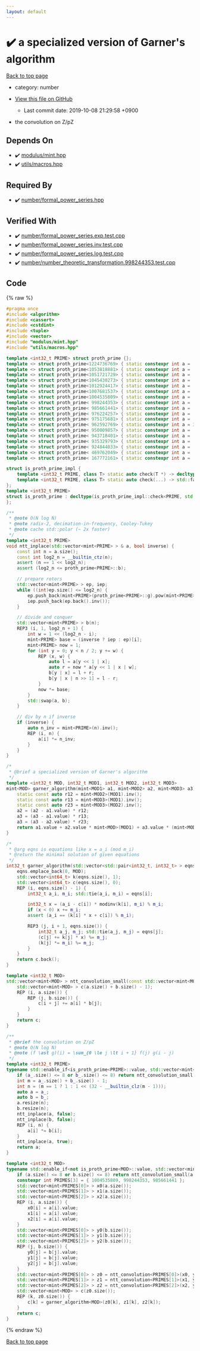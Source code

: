 ```yaml
---
layout: default
---
```


<!-- mathjax config similar to math.stackexchange -->
<script type="text/javascript" async
  src="https://cdnjs.cloudflare.com/ajax/libs/mathjax/2.7.5/MathJax.js?config=TeX-MML-AM_CHTML">
</script>
<script type="text/x-mathjax-config">
  MathJax.Hub.Config({
    TeX: { equationNumbers: { autoNumber: "AMS" }},
    tex2jax: {
      inlineMath: [ ['$','$'] ],
      processEscapes: true
    },
    "HTML-CSS": { matchFontHeight: false },
    displayAlign: "left",
    displayIndent: "2em"
  });
</script>

<script type="text/javascript" src="https://cdnjs.cloudflare.com/ajax/libs/jquery/3.4.1/jquery.min.js"></script>
<script src="https://cdn.jsdelivr.net/npm/jquery-balloon-js@1.1.2/jquery.balloon.min.js" integrity="sha256-ZEYs9VrgAeNuPvs15E39OsyOJaIkXEEt10fzxJ20+2I=" crossorigin="anonymous"></script>
<script type="text/javascript" src="../../assets/js/copy-button.js"></script>
<link rel="stylesheet" href="../../assets/css/copy-button.css" />


# :heavy_check_mark: a specialized version of Garner's algorithm
<a href="../../index.html">Back to top page</a>

* category: number
* <a href="{{ site.github.repository_url }}/blob/master/number/number_theoretic_transformation.hpp">View this file on GitHub</a>
    - Last commit date: 2019-10-08 21:29:58 +0900


* the convolution on Z/pZ


## Depends On
* :heavy_check_mark: <a href="../modulus/mint.hpp.html">modulus/mint.hpp</a>
* :heavy_check_mark: <a href="../utils/macros.hpp.html">utils/macros.hpp</a>


## Required By
* :heavy_check_mark: <a href="formal_power_series.hpp.html">number/formal_power_series.hpp</a>


## Verified With
* :heavy_check_mark: <a href="../../verify/number/formal_power_series.exp.test.cpp.html">number/formal_power_series.exp.test.cpp</a>
* :heavy_check_mark: <a href="../../verify/number/formal_power_series.inv.test.cpp.html">number/formal_power_series.inv.test.cpp</a>
* :heavy_check_mark: <a href="../../verify/number/formal_power_series.log.test.cpp.html">number/formal_power_series.log.test.cpp</a>
* :heavy_check_mark: <a href="../../verify/number/number_theoretic_transformation.998244353.test.cpp.html">number/number_theoretic_transformation.998244353.test.cpp</a>


## Code
{% raw %}
```cpp
#pragma once
#include <algorithm>
#include <cassert>
#include <cstdint>
#include <tuple>
#include <vector>
#include "modulus/mint.hpp"
#include "utils/macros.hpp"

template <int32_t PRIME> struct proth_prime {};
template <> struct proth_prime<1224736769> { static constexpr int a =             73, b = 24, g =  3; };
template <> struct proth_prime<1053818881> { static constexpr int a =     3 * 5 * 67, b = 20, g =  7; };
template <> struct proth_prime<1051721729> { static constexpr int a =        17 * 59, b = 20, g =  6; };
template <> struct proth_prime<1045430273> { static constexpr int a =            997, b = 20, g =  3; };
template <> struct proth_prime<1012924417> { static constexpr int a =     3 * 7 * 23, b = 21, g =  5; };
template <> struct proth_prime<1007681537> { static constexpr int a =        31 * 31, b = 20, g =  3; };
template <> struct proth_prime<1004535809> { static constexpr int a =            479, b = 21, g =  3; };
template <> struct proth_prime< 998244353> { static constexpr int a =         7 * 17, b = 23, g =  3; };
template <> struct proth_prime< 985661441> { static constexpr int a =         5 * 47, b = 22, g =  3; };
template <> struct proth_prime< 976224257> { static constexpr int a =     7 * 7 * 19, b = 20, g =  3; };
template <> struct proth_prime< 975175681> { static constexpr int a =     3 * 5 * 31, b = 21, g = 17; };
template <> struct proth_prime< 962592769> { static constexpr int a = 3 * 3 * 3 * 17, b = 21, g =  7; };
template <> struct proth_prime< 950009857> { static constexpr int a =        4 * 151, b = 21, g =  7; };
template <> struct proth_prime< 943718401> { static constexpr int a =  3 * 3 * 5 * 5, b = 22, g =  7; };
template <> struct proth_prime< 935329793> { static constexpr int a =            223, b = 22, g =  3; };
template <> struct proth_prime< 924844033> { static constexpr int a =  3 * 3 * 7 * 7, b = 21, g =  5; };
template <> struct proth_prime< 469762049> { static constexpr int a =              7, b = 26, g =  3; };
template <> struct proth_prime< 167772161> { static constexpr int a =              5, b = 25, g =  3; };

struct is_proth_prime_impl {
    template <int32_t PRIME, class T> static auto check(T *) -> decltype(proth_prime<PRIME>::g, std::true_type());
    template <int32_t PRIME, class T> static auto check(...) -> std::false_type;
};
template <int32_t PRIME>
struct is_proth_prime : decltype(is_proth_prime_impl::check<PRIME, std::nullptr_t>(nullptr)) {
};

/**
 * @note O(N log N)
 * @note radix-2, decimation-in-frequency, Cooley-Tukey
 * @note cache std::polar (~ 2x faster)
 */
template <int32_t PRIME>
void ntt_inplace(std::vector<mint<PRIME> > & a, bool inverse) {
    const int n = a.size();
    const int log2_n = __builtin_ctz(n);
    assert (n == 1 << log2_n);
    assert (log2_n <= proth_prime<PRIME>::b);

    // prepare rotors
    std::vector<mint<PRIME> > ep, iep;
    while ((int)ep.size() <= log2_n) {
        ep.push_back(mint<PRIME>(proth_prime<PRIME>::g).pow(mint<PRIME>(-1).value / (1 << ep.size())));
        iep.push_back(ep.back().inv());
    }

    // divide and conquer
    std::vector<mint<PRIME> > b(n);
    REP3 (i, 1, log2_n + 1) {
        int w = 1 << (log2_n - i);
        mint<PRIME> base = (inverse ? iep : ep)[i];
        mint<PRIME> now = 1;
        for (int y = 0; y < n / 2; y += w) {
            REP (x, w) {
                auto l = a[y << 1 | x];
                auto r = now * a[y << 1 | x | w];
                b[y | x] = l + r;
                b[y | x | n >> 1] = l - r;
            }
            now *= base;
        }
        std::swap(a, b);
    }

    // div by n if inverse
    if (inverse) {
        auto n_inv = mint<PRIME>(n).inv();
        REP (i, n) {
            a[i] *= n_inv;
        }
    }
}

/*
 * @brief a specialized version of Garner's algorithm
 */
template <int32_t MOD, int32_t MOD1, int32_t MOD2, int32_t MOD3>
mint<MOD> garner_algorithm(mint<MOD1> a1, mint<MOD2> a2, mint<MOD3> a3) {
    static const auto r12 = mint<MOD2>(MOD1).inv();
    static const auto r13 = mint<MOD3>(MOD1).inv();
    static const auto r23 = mint<MOD3>(MOD2).inv();
    a2 = (a2 - a1.value) * r12;
    a3 = (a3 - a1.value) * r13;
    a3 = (a3 - a2.value) * r23;
    return a1.value + a2.value * mint<MOD>(MOD1) + a3.value * (mint<MOD>(MOD1) * mint<MOD>(MOD2));
}

/*
 * @arg eqns is equations like x = a_i (mod m_i)
 * @return the minimal solution of given equations
 */
int32_t garner_algorithm(std::vector<std::pair<int32_t, int32_t> > eqns, int32_t MOD) {
    eqns.emplace_back(0, MOD);
    std::vector<int64_t> k(eqns.size(), 1);
    std::vector<int64_t> c(eqns.size(), 0);
    REP (i, eqns.size() - 1) {
        int32_t a_i, m_i; std::tie(a_i, m_i) = eqns[i];

        int32_t x = (a_i - c[i]) * modinv(k[i], m_i) % m_i;
        if (x < 0) x += m_i;
        assert (a_i == (k[i] * x + c[i]) % m_i);

        REP3 (j, i + 1, eqns.size()) {
            int32_t a_j, m_j; std::tie(a_j, m_j) = eqns[j];
            (c[j] += k[j] * x) %= m_j;
            (k[j] *= m_i) %= m_j;
        }
    }
    return c.back();
}

template <int32_t MOD>
std::vector<mint<MOD> > ntt_convolution_small(const std::vector<mint<MOD> > & a, const std::vector<mint<MOD> > & b) {
    std::vector<mint<MOD> > c(a.size() + b.size() - 1);
    REP (i, a.size()) {
        REP (j, b.size()) {
            c[i + j] += a[i] * b[j];
        }
    }
    return c;
}

/**
 * @brief the convolution on Z/pZ
 * @note O(N log N)
 * @note (f \ast g)(i) = \sum_{0 \le j \lt i + 1} f(j) g(i - j)
 */
template <int32_t PRIME>
typename std::enable_if<is_proth_prime<PRIME>::value, std::vector<mint<PRIME> > >::type ntt_convolution(const std::vector<mint<PRIME> > & a_, const std::vector<mint<PRIME> > & b_) {
    if (a_.size() <= 8 or b_.size() <= 8) return ntt_convolution_small(a_, b_);
    int m = a_.size() + b_.size() - 1;
    int n = (m == 1 ? 1 : 1 << (32 - __builtin_clz(m - 1)));
    auto a = a_;
    auto b = b_;
    a.resize(n);
    b.resize(n);
    ntt_inplace(a, false);
    ntt_inplace(b, false);
    REP (i, n) {
        a[i] *= b[i];
    }
    ntt_inplace(a, true);
    return a;
}

template <int32_t MOD>
typename std::enable_if<not is_proth_prime<MOD>::value, std::vector<mint<MOD> > >::type ntt_convolution(const std::vector<mint<MOD> > & a, const std::vector<mint<MOD> > & b) {
    if (a.size() <= 8 or b.size() <= 8) return ntt_convolution_small(a, b);
    constexpr int PRIMES[3] = { 1004535809, 998244353, 985661441 };
    std::vector<mint<PRIMES[0]> > x0(a.size());
    std::vector<mint<PRIMES[1]> > x1(a.size());
    std::vector<mint<PRIMES[2]> > x2(a.size());
    REP (i, a.size()) {
        x0[i] = a[i].value;
        x1[i] = a[i].value;
        x2[i] = a[i].value;
    }
    std::vector<mint<PRIMES[0]> > y0(b.size());
    std::vector<mint<PRIMES[1]> > y1(b.size());
    std::vector<mint<PRIMES[2]> > y2(b.size());
    REP (j, b.size()) {
        y0[j] = b[j].value;
        y1[j] = b[j].value;
        y2[j] = b[j].value;
    }
    std::vector<mint<PRIMES[0]> > z0 = ntt_convolution<PRIMES[0]>(x0, y0);
    std::vector<mint<PRIMES[1]> > z1 = ntt_convolution<PRIMES[1]>(x1, y1);
    std::vector<mint<PRIMES[2]> > z2 = ntt_convolution<PRIMES[2]>(x2, y2);
    std::vector<mint<MOD> > c(z0.size());
    REP (k, z0.size()) {
        c[k] = garner_algorithm<MOD>(z0[k], z1[k], z2[k]);
    }
    return c;
}

```
{% endraw %}

<a href="../../index.html">Back to top page</a>

